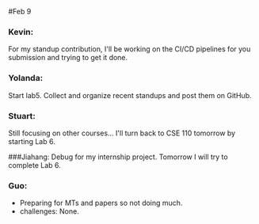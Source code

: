 #Feb 9

### Kevin:
For my standup contribution, I'll be working on the CI/CD pipelines for you submission and trying to get it done.

### Yolanda:
Start lab5. Collect and organize recent standups and post them on GitHub.

### Stuart:
Still focusing on other courses... I'll turn back to CSE 110 tomorrow by starting Lab 6.


###Jiahang:
Debug for my internship project. Tomorrow I will try to complete Lab 6.

### Guo:
- Preparing for MTs and papers so not doing much.
- challenges: None.